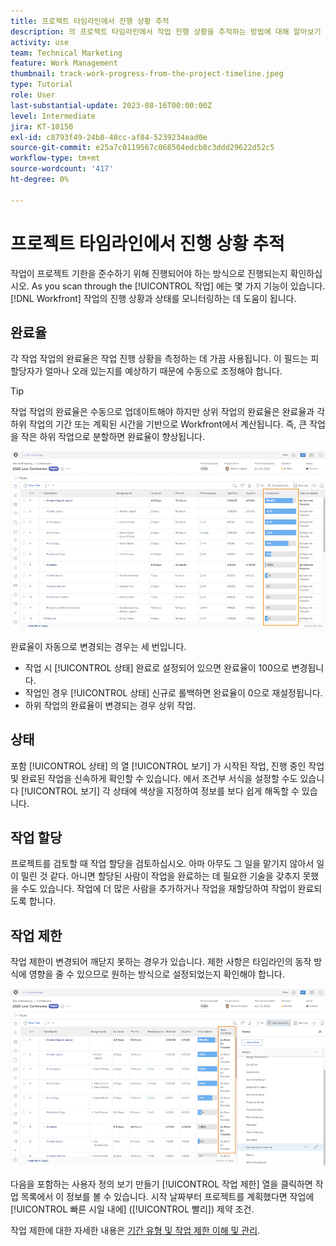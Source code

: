 ```yaml
---
title: 프로젝트 타임라인에서 진행 상황 추적
description: 의 프로젝트 타임라인에서 작업 진행 상황을 추적하는 방법에 대해 알아보기 [!DNL  Workfront] 완료율, 상태, 지정 또는 제한조건 사용
activity: use
team: Technical Marketing
feature: Work Management
thumbnail: track-work-progress-from-the-project-timeline.jpeg
type: Tutorial
role: User
last-substantial-update: 2023-08-16T00:00:00Z
level: Intermediate
jira: KT-10150
exl-id: c8793f49-24b8-48cc-af84-5239234ead0e
source-git-commit: e25a7c0119567c068504edcb8c3ddd29622d52c5
workflow-type: tm+mt
source-wordcount: '417'
ht-degree: 0%

---
```


# 프로젝트 타임라인에서 진행 상황 추적

작업이 프로젝트 기한을 준수하기 위해 진행되어야 하는 방식으로 진행되는지 확인하십시오. As you scan through the [!UICONTROL 작업] 에는 몇 가지 기능이 있습니다. [!DNL  Workfront] 작업의 진행 상황과 상태를 모니터링하는 데 도움이 됩니다.

## 완료율

각 작업 작업의 완료율은 작업 진행 상황을 측정하는 데 가끔 사용됩니다. 이 필드는 피할당자가 얼마나 오래 있는지를 예상하기 때문에 수동으로 조정해야 합니다.

>[!TIP]
>
>작업 작업의 완료율은 수동으로 업데이트해야 하지만 상위 작업의 완료율은 완료율과 각 하위 작업의 기간 또는 계획된 시간을 기반으로 Workfront에서 계산됩니다. 즉, 큰 작업을 작은 하위 작업으로 분할하면 완료율이 향상됩니다.


![프로젝트 작업 목록 표시 [!UICONTROL 완료율] 열](assets/planner-fund-task-percent-complete.png)

완료율이 자동으로 변경되는 경우는 세 번입니다.

* 작업 시 [!UICONTROL 상태] 완료로 설정되어 있으면 완료율이 100으로 변경됩니다.
* 작업인 경우 [!UICONTROL 상태] 신규로 롤백하면 완료율이 0으로 재설정됩니다.
* 하위 작업의 완료율이 변경되는 경우 상위 작업.

## 상태

포함 [!UICONTROL 상태] 의 열 [!UICONTROL 보기] 가 시작된 작업, 진행 중인 작업 및 완료된 작업을 신속하게 확인할 수 있습니다. 에서 조건부 서식을 설정할 수도 있습니다 [!UICONTROL 보기] 각 상태에 색상을 지정하여 정보를 보다 쉽게 해독할 수 있습니다.

## 작업 할당

프로젝트를 검토할 때 작업 할당을 검토하십시오. 아마 아무도 그 일을 맡기지 않아서 일이 밀린 것 같다. 아니면 할당된 사람이 작업을 완료하는 데 필요한 기술을 갖추지 못했을 수도 있습니다. 작업에 더 많은 사람을 추가하거나 작업을 재할당하여 작업이 완료되도록 합니다.

## 작업 제한

작업 제한이 변경되어 깨닫지 못하는 경우가 있습니다. 제한 사항은 타임라인의 동작 방식에 영향을 줄 수 있으므로 원하는 방식으로 설정되었는지 확인해야 합니다.

![작업 제한 열을 표시하는 프로젝트 작업 목록](assets/planner-fund-task-constraint.png)

다음을 포함하는 사용자 정의 보기 만들기 [!UICONTROL 작업 제한] 열을 클릭하면 작업 목록에서 이 정보를 볼 수 있습니다. 시작 날짜부터 프로젝트를 계획했다면 작업에 [!UICONTROL 빠른 시일 내에] ([!UICONTROL 빨리]) 제약 조건.

작업 제한에 대한 자세한 내용은 [기간 유형 및 작업 제한 이해 및 관리](https://experienceleague.adobe.com/docs/workfront-learn/tutorials-workfront/manage-work/intermediate-projects/understand-and-manage-duration-types-and-task-constraints.html).
